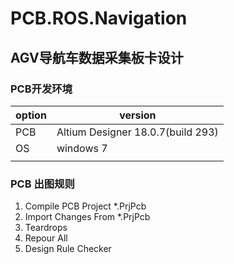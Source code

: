 # PCB.ROS.Navigation

## AGV导航车数据采集板卡设计

### PCB开发环境

| option | version                           |
| ------ | --------------------------------- |
| PCB    | Altium Designer 18.0.7(build 293) |
| OS     | windows 7                         |
|        |                                   |

### PCB 出图规则

1. Compile PCB Project *.PrjPcb
2. Import Changes From *.PrjPcb
3. Teardrops
4. Repour All
5. Design Rule Checker

